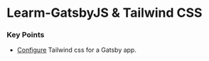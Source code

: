 # Learm-GatsbyJS & Tailwind CSS

### Key Points

-   [Configure](https://tailwindcss.com/docs/guides/gatsby) Tailwind css for a Gatsby app.
